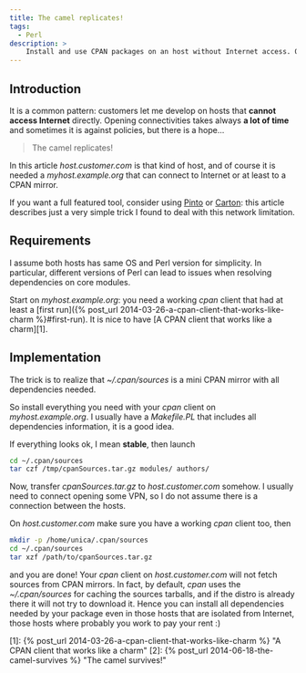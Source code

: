 ```yaml
---
title: The camel replicates!
tags:
  - Perl
description: >
    Install and use CPAN packages on an host without Internet access. On conquering hosts with a camel.
---
```


## Introduction

It is a common pattern: customers let me develop on hosts that **cannot access Internet** directly. Opening connectivities takes always **a lot of time** and sometimes it is against policies, but there is a hope...

> The camel replicates!

In this article *host.customer.com* is that kind of host, and of course it is needed a *myhost.example.org* that can connect to Internet or at least to a CPAN mirror.

<div class="paper info">If you want a full featured tool, consider using <a href="https://metacpan.org/pod/Pinto">Pinto</a> or <a href="https://metacpan.org/pod/Carton">Carton</a>: this article describes just a very simple trick I found to deal with this network limitation.</div>

## Requirements

<div class="paper warning">I assume both hosts has same OS and Perl version for simplicity. In particular, different versions of Perl can lead to issues when resolving dependencies on core modules.</div>

Start on *myhost.example.org*: you need a working *cpan* client that had at least a [first run]({% post_url 2014-03-26-a-cpan-client-that-works-like-charm %}#first-run).
It is nice to have [A CPAN client that works like a charm][1].

## Implementation

<div class="paper info">The trick is to realize that <em>~/.cpan/sources</em> is a mini CPAN mirror with all dependencies needed.</div>

So install everything you need with your *cpan* client on *myhost.example.org*. I usually have a *Makefile.PL* that includes all dependencies information, it is a good idea.

If everything looks ok, I mean **stable**, then launch

```bash
cd ~/.cpan/sources
tar czf /tmp/cpanSources.tar.gz modules/ authors/
```

Now, transfer *cpanSources.tar.gz* to *host.customer.com* somehow. I usually need to connect opening some VPN, so I do not assume there is a connection between the hosts.

On *host.customer.com* make sure you have a working *cpan* client too, then

```bash
mkdir -p /home/unica/.cpan/sources
cd ~/.cpan/sources
tar xzf /path/to/cpanSources.tar.gz
```

and you are done! Your *cpan* client on *host.customer.com* will not fetch sources from CPAN mirrors. In fact, by default, *cpan* uses the *~/.cpan/sources* for caching the sources tarballs, and if the distro is already there it will not try to download it. Hence you can install all dependencies needed by your package even in those hosts that are isolated from Internet, those hosts where probably you work to pay your rent :)

<!-- TODO add CPAN mirror http if hosts can connect -->

  [1]: {% post_url 2014-03-26-a-cpan-client-that-works-like-charm %} "A CPAN client that works like a charm"
  [2]: {% post_url 2014-06-18-the-camel-survives %} "The camel survives!"
